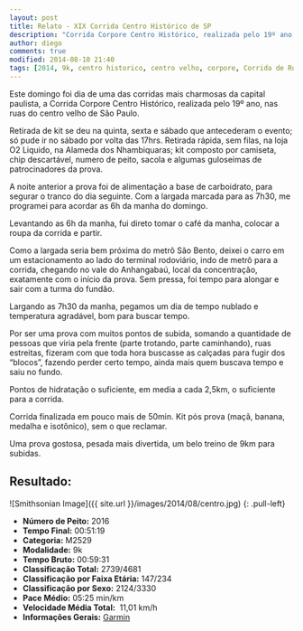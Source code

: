 ```yaml
---
layout: post
title: Relato - XIX Corrida Centro Histórico de SP
description: "Corrida Corpore Centro Histórico, realizada pelo 19º ano, nas ruas do centro velho de São Paulo "
author: diego
comments: true
modified: 2014-08-10 21:40
tags: [2014, 9k, centro historico, centro velho, corpore, Corrida de Rua, SP]
---
```


Este domingo foi dia de uma das corridas mais charmosas da capital paulista, a Corrida Corpore Centro Histórico, realizada pelo 19º ano, nas ruas do centro velho de São Paulo.

Retirada de kit se deu na quinta, sexta e sábado que antecederam o evento; só pude ir no sábado por volta das 17hrs. Retirada rápida, sem filas, na loja O2 Liquido, na Alameda dos Nhambiquaras; kit composto por camiseta, chip descartável, numero de peito, sacola e algumas guloseimas de patrocinadores da prova.

A noite anterior a prova foi de alimentação a base de carboidrato, para segurar o tranco do dia seguinte. Com a largada marcada para as 7h30, me programei para acordar as 6h da manha do domingo.

Levantando as 6h da manha, fui direto tomar o café da manha, colocar a roupa da corrida e partir. 

Como a largada seria bem próxima do metrô São Bento, deixei o carro em um estacionamento ao lado do terminal rodoviário, indo de metrô para a corrida, chegando no vale do Anhangabaú, local da concentração, exatamente com o início da prova. Sem pressa, foi tempo para alongar e sair com a turma do fundão.

Largando as 7h30 da manha, pegamos um dia de tempo nublado e temperatura agradável, bom para buscar tempo. 

Por ser uma prova com muitos pontos de subida, somando a quantidade de pessoas que viria pela frente (parte trotando, parte caminhando), ruas estreitas, fizeram com que toda hora buscasse as calçadas para fugir dos “blocos”, fazendo perder certo tempo, ainda mais quem buscava tempo e saiu no fundo.

Pontos de hidratação o suficiente, em media a cada 2,5km, o suficiente para a corrida.

Corrida finalizada em pouco mais de 50min. Kit pós prova (maçã, banana, medalha e isotônico), sem o que reclamar.

Uma prova gostosa, pesada mais divertida, um belo treino de 9km para subidas.

## Resultado:

![Smithsonian Image]({{ site.url }}/images/2014/08/centro.jpg)
{: .pull-left}

* **Número de Peito:**  2016
* **Tempo Final:** 00:51:19
* **Categoria:** M2529
* **Modalidade:** 9k
* **Tempo Bruto:** 00:59:31
* **Classificação Total:** 2739/4681
* **Classificação por Faixa Etária:** 147/234
* **Classificação por Sexo:** 2124/3330
* **Pace Médio:** 05:25 min/km
* **Velocidade Média Total:**  11,01 km/h
* **Informações Gerais:** <a href="http://connect.garmin.com/modern/activity/562220875" target="_blank">Garmin</a>

